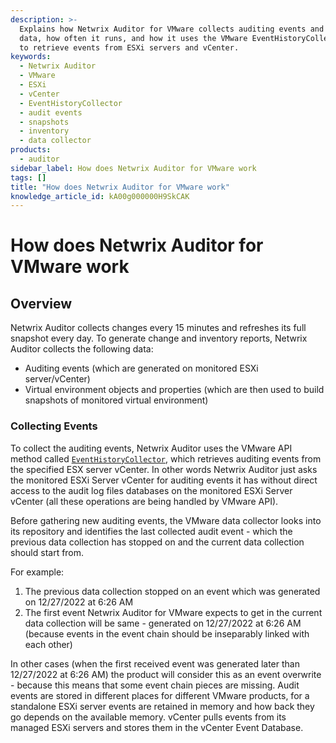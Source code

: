 ```yaml
---
description: >-
  Explains how Netwrix Auditor for VMware collects auditing events and inventory
  data, how often it runs, and how it uses the VMware EventHistoryCollector API
  to retrieve events from ESXi servers and vCenter.
keywords:
  - Netwrix Auditor
  - VMware
  - ESXi
  - vCenter
  - EventHistoryCollector
  - audit events
  - snapshots
  - inventory
  - data collector
products:
  - auditor
sidebar_label: How does Netwrix Auditor for VMware work
tags: []
title: "How does Netwrix Auditor for VMware work"
knowledge_article_id: kA00g000000H9SkCAK
---
```


# How does Netwrix Auditor for VMware work

## Overview
Netwrix Auditor collects changes every 15 minutes and refreshes its full snapshot every day. To generate change and inventory reports, Netwrix Auditor collects the following data:

- Auditing events (which are generated on monitored ESXi server/vCenter)
- Virtual environment objects and properties (which are then used to build snapshots of monitored virtual environment)

### Collecting Events
To collect the auditing events, Netwrix Auditor uses the VMware API method called [`EventHistoryCollector`](http://pubs.vmware.com/vsphere-50/index.jsp?topic=%2Fcom.vmware.wssdk.pg.doc_50%2FPG_Ch15_Alarms.17.4.html), which retrieves auditing events from the specified ESX server vCenter. In other words Netwrix Auditor just asks the monitored ESXi Server vCenter for auditing events it has without direct access to the audit log files databases on the monitored ESXi Server vCenter (all these operations are being handled by VMware API).

Before gathering new auditing events, the VMware data collector looks into its repository and identifies the last collected audit event - which the previous data collection has stopped on and the current data collection should start from.

For example:
1. The previous data collection stopped on an event which was generated on 12/27/2022 at 6:26 AM
2. The first event Netwrix Auditor for VMware expects to get in the current data collection will be same - generated on 12/27/2022 at 6:26 AM (because events in the event chain should be inseparably linked with each other)

In other cases (when the first received event was generated later than 12/27/2022 at 6:26 AM) the product will consider this as an event overwrite - because this means that some event chain pieces are missing. Audit events are stored in different places for different VMware products, for a standalone ESXi server events are retained in memory and how back they go depends on the available memory. vCenter pulls events from its managed ESXi servers and stores them in the vCenter Event Database.
